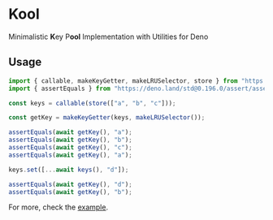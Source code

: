 # Kool

Minimalistic **K**ey P**ool** Implementation with Utilities for Deno

## Usage

```typescript
import { callable, makeKeyGetter, makeLRUSelector, store } from "https://deno.land/x/kool/mod.ts";
import { assertEquals } from "https://deno.land/std@0.196.0/assert/assert_equals.ts";

const keys = callable(store(["a", "b", "c"]));

const getKey = makeKeyGetter(keys, makeLRUSelector());

assertEquals(await getKey(), "a");
assertEquals(await getKey(), "b");
assertEquals(await getKey(), "c");
assertEquals(await getKey(), "a");

keys.set([...await keys(), "d"]);

assertEquals(await getKey(), "d");
assertEquals(await getKey(), "b");

```

For more, check the [example](./example.ts).
